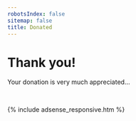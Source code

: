 ```yaml
---
robotsIndex: false
sitemap: false
title: Donated
---
```


<h1>
  Thank you!
</h1>
<p>
  Your donation is very much appreciated&hellip;
</p>
<p>
  &nbsp;
</p>
{% include adsense_responsive.htm %}
<p>
  &nbsp;
</p>
